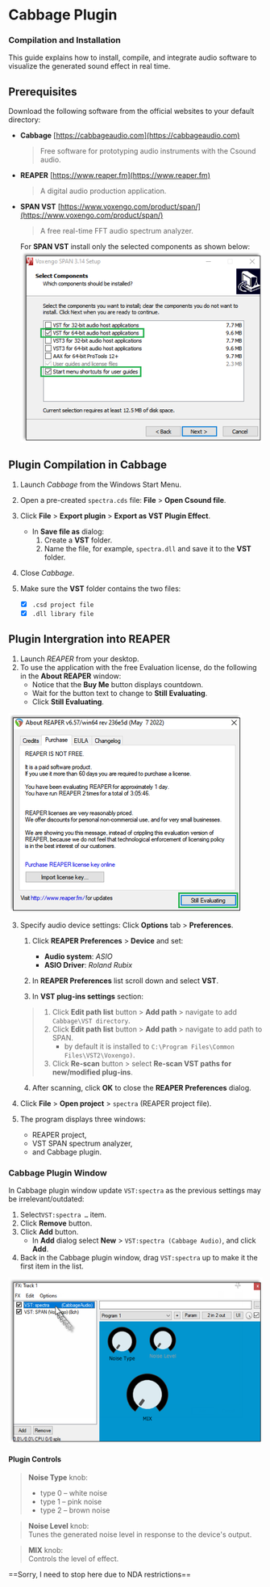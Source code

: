 # Cabbage Plugin
### Compilation and Installation
This guide explains how to install, compile, and integrate audio software to visualize the generated sound effect in real time.
## Prerequisites
Download the following software from the official websites to your default directory:
- **Cabbage** [https://cabbageaudio.com](https://cabbageaudio.com)  
   > Free software for prototyping audio instruments with the Csound audio.  
- **REAPER**  [https://www.reaper.fm](https://www.reaper.fm)  
   > A digital audio production application.
- **SPAN VST** [https://www.voxengo.com/product/span/](https://www.voxengo.com/product/span/)  
   > A free real-time FFT audio spectrum analyzer.

   For **SPAN VST** install only the selected components as shown below:
   ![SPAN setup](/assets/img/SPAN_setup.png)

## Plugin Compilation in Cabbage

1. Launch _Cabbage_ from the Windows Start Menu.
2. Open a pre-created `spectra.сds` file: **File** > **Open Csound file**.
3. Click **File** > **Export plugin** > **Export as VST Plugin Effect**.
   - In **Save file as** dialog:
     1. Create a **VST** folder.
     2. Name the file, for example, `spectra.dll` and save it to the **VST** folder.
4. Close _Cabbage_.
5. Make sure the **VST** folder contains the two files:

    - [x] `.csd project file`
    - [x] `.dll library file`

## Plugin Intergration into REAPER

1. Launch _REAPER_ from your desktop.
2. To use the application with the free Evaluation license, do the following in the **About REAPER** window:  
   - Notice that the **Buy Me** button displays countdown. 
   - Wait for the button text to change to **Still Evaluating**.
   - Click **Still Evaluating**.  

![REAPER license button](/assets/img/REAPER_license.png)

3. Specify audio device settings: Click **Options** tab > **Preferences**.  
   1. Click **REAPER Preferences** > **Device** and set:
      - **Audio system**: _ASIO_
      - **ASIO Driver**: _Roland Rubix_  
   
   2. In **REAPER Preferences** list scroll down and select **VST**.
   3. In **VST plug-ins settings** section:
   
    > 1. Click **Edit path list** button > **Add path** > navigate to add `Cabbage\VST directory`.
    > 2. Click **Edit path list** button > **Add path** > navigate to add path to SPAN.
    >    - by default it is installed to `C:\Program Files\Common Files\VST2\Voxengo)`.
    > 3. Click **Re-scan** button > select **Re-scan VST paths for new/modified plug-ins**.  
   4. After scanning, click **OK** to close the **REAPER Preferences** dialog.  
4. Click **File** > **Open project** > `spectra` (REAPER project file).

5. The program displays three windows:
   - REAPER project,
   - VST SPAN spectrum analyzer,
   - and Cabbage plugin.

### Cabbage Plugin Window

In Cabbage plugin window update `VST:spectra` as the previous settings may be irrelevant/outdated:  
   1. Select`VST:spectra …` item.  
   2. Click **Remove** button.  
   3. Click **Add** button.  
      - In **Add** dialog select **New** > `VST:spectra (Cabbage Audio)`, and click **Add**.  
   4. Back in the Cabbage plugin window, drag `VST:spectra` up to make it the first item in the list.

![drag item up](/assets/img/Cabbage_drag.png)

#### Plugin Controls

> **Noise Type** knob:
> - type 0 – white noise
> - type 1 – pink noise
> - type 2 – brown noise

> **Noise Level** knob:  
> Tunes the generated noise level in response to the device's output.

> **MIX** knob:  
> Controls the level of effect.

==Sorry, I need to stop here due to NDA restrictions==
